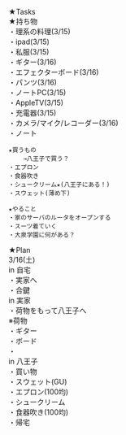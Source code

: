 ★Tasks    
	★持ち物  
	・理系の料理(3/15)  
	・ipad(3/15)  
	・私服(3/15)  
	・ギター(3/16)  
	・エフェクターボード(3/16)  
	・パンツ(3/16)  
	・ノートPC(3/15)  
	・AppleTV(3/15)  
	・充電器(3/15)  
	・カメラ/マイク/レコーダー(3/16)  
	・ノート  

	★買うもの  
		→八王子で買う？  
	・エプロン  
	・食器吹き  
	・シュークリーム★(八王子にある！)  
	・スウェット(薄め下)  

	★やること  
	・家のサーバのルータをオープンする  
	・スーツ着ていく  
	・大泉学園に何がある？  

★Plan  
3/16(土)  
	in 自宅  
		・実家へ  
		・合鍵  
	in 実家  
		・荷物をもって八王子へ  
		※荷物  
			・ギター  
			・ボード  
			・  
	in 八王子  
		・買い物  
			・スウェット(GU)  
			・エプロン(100均)  
			・シュークリーム  
			・食器吹き(100均)  
		・帰宅  

